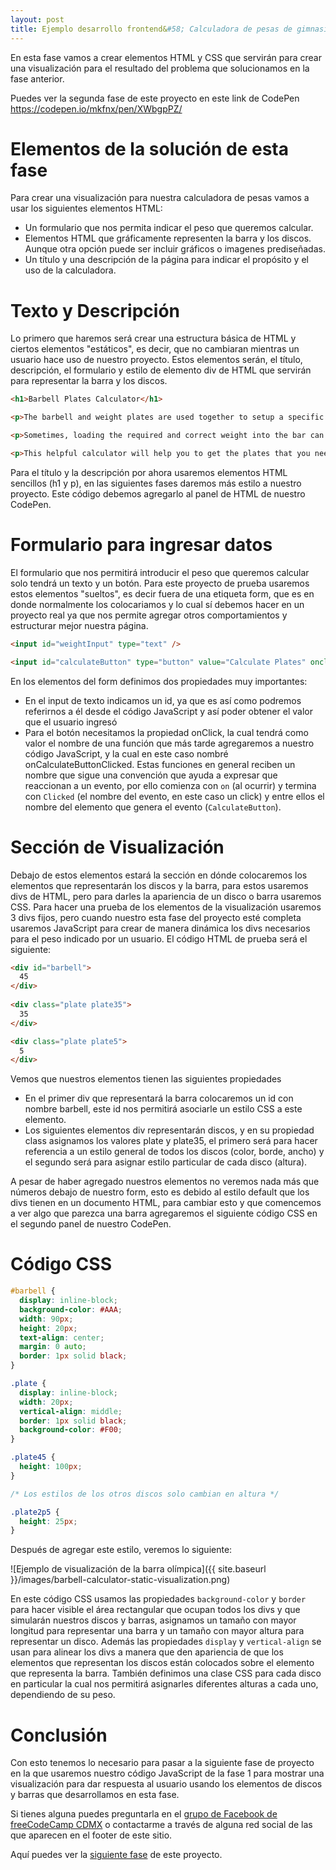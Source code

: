 ```yaml
---
layout: post
title: Ejemplo desarrollo frontend&#58; Calculadora de pesas de gimnasio - Fase 2. Elementos HTML/CSS para visualización
---
```


En esta fase vamos a crear elementos HTML y CSS que servirán para crear una visualización para el resultado del problema que solucionamos en la fase anterior.

Puedes ver la segunda fase de este proyecto en este link de CodePen <https://codepen.io/mkfnx/pen/XWbgpPZ/>

# Elementos de la solución de esta fase
Para crear una visualización para nuestra calculadora de pesas vamos a usar los siguientes elementos HTML:
* Un formulario que nos permita indicar el peso que queremos calcular.
* Elementos HTML que gráficamente representen la barra y los discos. Aunque otra opción puede ser incluir gráficos o imagenes prediseñadas.
* Un título y una descripción de la página para indicar el propósito y el uso de la calculadora.

# Texto y Descripción
Lo primero que haremos será crear una estructura básica de HTML y ciertos elementos "estáticos", es decir, que no cambiaran mientras un usuario hace uso de nuestro proyecto. Estos elementos serán, el título, descripción, el formulario y estilo de elemento div de HTML que servirán para representar la barra y los discos.

```html
<h1>Barbell Plates Calculator</h1>

<p>The barbell and weight plates are used together to setup a specific weight load that can be comfortably and safely manipulated by a weightlifter in order to exercise or to compete.</p>

<p>Sometimes, loading the required and correct weight into the bar can be a little confusing, time consuming or error prone (since probably you won’t make the best calculations in the middle of a weight lifting session).</p>

<p>This helpful calculator will help you to get the plates that you need to load into the bar, letting you focus only on completing your reps ;)</p>
```

Para el título y la descripción por ahora usaremos elementos HTML sencillos (h1 y p), en las siguientes fases daremos más estilo a nuestro proyecto. Este código debemos agregarlo al panel de HTML de nuestro CodePen.

# Formulario para ingresar datos
El formulario que nos permitirá introducir el peso que queremos calcular solo tendrá un texto y un botón. Para este proyecto de prueba usaremos estos elementos "sueltos", es decir fuera de una etiqueta form, que es en donde normalmente los colocariamos y lo cual sí debemos hacer en un proyecto real ya que nos permite agregar otros comportamientos y estructurar mejor nuestra página.

```html
<input id="weightInput" type="text" />

<input id="calculateButton" type="button" value="Calculate Plates" onclick="onCalculateButtonClicked()" />
```

En los elementos del form definimos dos propiedades muy importantes:
* En el input de texto indicamos un id, ya que es así como podremos referirnos a él desde el código JavaScript y así poder obtener el valor que el usuario ingresó
* Para el botón necesitamos la propiedad onClick, la cual tendrá como valor el nombre de una función que más tarde agregaremos a nuestro código JavaScript, y la cual en este caso nombré onCalculateButtonClicked. Estas funciones en general reciben un nombre que sigue una convención que ayuda a expresar que reaccionan a un evento, por ello comienza con `on` (al ocurrir) y termina con `Clicked` (el nombre del evento, en este caso un click) y entre ellos el nombre del elemento que genera el evento (`CalculateButton`).

# Sección de Visualización
Debajo de estos elementos estará la sección en dónde colocaremos los elementos que representarán los discos y la barra, para estos usaremos divs de HTML, pero para darles la apariencia de un disco o barra usaremos CSS. Para hacer una prueba de los elementos de la visualización usaremos 3 divs fijos, pero cuando nuestro esta fase del proyecto esté completa usaremos JavaScript para crear de manera dinámica los divs necesarios para el peso indicado por un usuario. El código HTML de prueba será el siguiente:

```html
<div id="barbell">
  45
</div>
  
<div class="plate plate35">
  35
</div>

<div class="plate plate5">
  5
</div>
```
Vemos que nuestros elementos tienen las siguientes propiedades
* En el primer div que representará la barra colocaremos un id con nombre barbell, este id nos permitirá asociarle un estilo CSS a este elemento.
* Los siguientes elementos div representarán discos, y en su propiedad class asignamos los valores plate y plate35, el primero será para hacer referencia a un estilo general de todos los discos (color, borde, ancho) y el segundo será para asignar estilo particular de cada disco (altura).

A pesar de haber agregado nuestros elementos no veremos nada más que números debajo de nuestro form, esto es debido al estilo default que los divs tienen en un documento HTML, para cambiar esto y que comencemos a ver algo que parezca una barra agregaremos el siguiente código CSS en el segundo panel de nuestro CodePen.

# Código CSS

```css
#barbell {
  display: inline-block;
  background-color: #AAA;
  width: 90px;
  height: 20px;
  text-align: center;
  margin: 0 auto;
  border: 1px solid black;
}

.plate {
  display: inline-block;
  width: 20px;
  vertical-align: middle;
  border: 1px solid black;
  background-color: #F00;
}

.plate45 {
  height: 100px;
}

/* Los estilos de los otros discos solo cambian en altura */

.plate2p5 {
  height: 25px;
}
```

Después de agregar este estilo, veremos lo siguiente:

![Ejemplo de visualización de la barra olímpica]({{ site.baseurl }}/images/barbell-calculator-static-visualization.png)

En este código CSS usamos las propiedades `background-color` y `border` para hacer visible el área rectangular que ocupan todos los divs y que simularán nuestros discos y barras, asignamos un tamaño con mayor longitud para representar una barra y un tamaño con mayor altura para representar un disco. Además las propiedades `display` y `vertical-align` se usan para alinear los divs a manera que den apariencia de que los elementos que representan los discos están colocados sobre el elemento que representa la barra. También definimos una clase CSS para cada disco en particular la cual nos permitirá asignarles diferentes alturas a cada uno, dependiendo de su peso.

# Conclusión

Con esto tenemos lo necesario para pasar a la siguiente fase de proyecto en la que usaremos nuestro código JavaScript de la fase 1 para mostrar una visualización para dar respuesta al usuario usando los elementos de discos y barras que desarrollamos en esta fase.

Si tienes alguna puedes preguntarla en el [grupo de Facebook de freeCodeCamp CDMX](https://www.facebook.com/groups/free.code.camp.mexico.df/) o contactarme a través de alguna red social de las que aparecen en el footer de este sitio.

Aquí puedes ver la [siguiente fase](https://mkfnx.github.io/fCC-Barbell-3/) de este proyecto.
